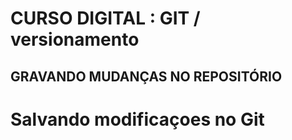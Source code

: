 # CURSO DIGITAL : GIT / versionamento

## GRAVANDO MUDANÇAS NO REPOSITÓRIO

# Salvando modificaçoes no Git

